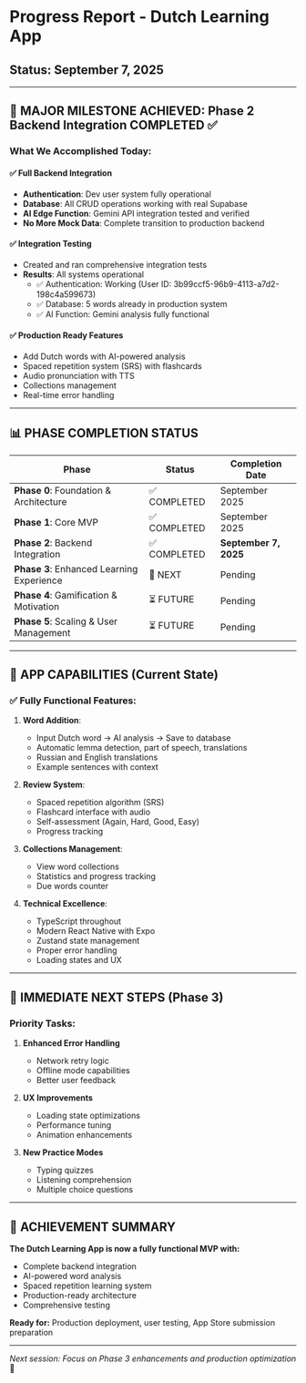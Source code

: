 # Progress Report - Dutch Learning App

## Status: September 7, 2025

---

## 🎯 MAJOR MILESTONE ACHIEVED: Phase 2 Backend Integration COMPLETED ✅

### What We Accomplished Today:

#### ✅ **Full Backend Integration**

- **Authentication**: Dev user system fully operational
- **Database**: All CRUD operations working with real Supabase
- **AI Edge Function**: Gemini API integration tested and verified
- **No More Mock Data**: Complete transition to production backend

#### ✅ **Integration Testing**

- Created and ran comprehensive integration tests
- **Results**: All systems operational
  - ✅ Authentication: Working (User ID: 3b99ccf5-96b9-4113-a7d2-198c4a599673)
  - ✅ Database: 5 words already in production system
  - ✅ AI Function: Gemini analysis fully functional

#### ✅ **Production Ready Features**

- Add Dutch words with AI-powered analysis
- Spaced repetition system (SRS) with flashcards
- Audio pronunciation with TTS
- Collections management
- Real-time error handling

---

## 📊 PHASE COMPLETION STATUS

| Phase                                     | Status       | Completion Date       |
| ----------------------------------------- | ------------ | --------------------- |
| **Phase 0**: Foundation & Architecture    | ✅ COMPLETED | September 2025        |
| **Phase 1**: Core MVP                     | ✅ COMPLETED | September 2025        |
| **Phase 2**: Backend Integration          | ✅ COMPLETED | **September 7, 2025** |
| **Phase 3**: Enhanced Learning Experience | 🔄 NEXT      | Pending               |
| **Phase 4**: Gamification & Motivation    | ⏳ FUTURE    | Pending               |
| **Phase 5**: Scaling & User Management    | ⏳ FUTURE    | Pending               |

---

## 🚀 APP CAPABILITIES (Current State)

### ✅ **Fully Functional Features:**

1. **Word Addition**:
   - Input Dutch word → AI analysis → Save to database
   - Automatic lemma detection, part of speech, translations
   - Russian and English translations
   - Example sentences with context

2. **Review System**:
   - Spaced repetition algorithm (SRS)
   - Flashcard interface with audio
   - Self-assessment (Again, Hard, Good, Easy)
   - Progress tracking

3. **Collections Management**:
   - View word collections
   - Statistics and progress tracking
   - Due words counter

4. **Technical Excellence**:
   - TypeScript throughout
   - Modern React Native with Expo
   - Zustand state management
   - Proper error handling
   - Loading states and UX

---

## 🔄 IMMEDIATE NEXT STEPS (Phase 3)

### Priority Tasks:

1. **Enhanced Error Handling**
   - Network retry logic
   - Offline mode capabilities
   - Better user feedback

2. **UX Improvements**
   - Loading state optimizations
   - Performance tuning
   - Animation enhancements

3. **New Practice Modes**
   - Typing quizzes
   - Listening comprehension
   - Multiple choice questions

---

## 🎉 ACHIEVEMENT SUMMARY

**The Dutch Learning App is now a fully functional MVP with:**

- Complete backend integration
- AI-powered word analysis
- Spaced repetition learning system
- Production-ready architecture
- Comprehensive testing

**Ready for:** Production deployment, user testing, App Store submission preparation

---

_Next session: Focus on Phase 3 enhancements and production optimization_ 🚀
